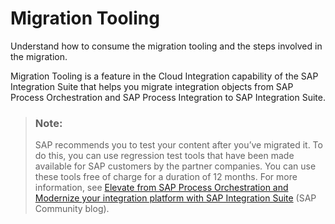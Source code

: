 <!-- loio60610163aec44849ac4783c92fb2e55c -->

# Migration Tooling

Understand how to consume the migration tooling and the steps involved in the migration.

Migration Tooling is a feature in the Cloud Integration capability of the SAP Integration Suite that helps you migrate integration objects from SAP Process Orchestration and SAP Process Integration to SAP Integration Suite.

> ### Note:  
> SAP recommends you to test your content after you’ve migrated it. To do this, you can use regression test tools that have been made available for SAP customers by the partner companies. You can use these tools free of charge for a duration of 12 months. For more information, see [Elevate from SAP Process Orchestration and Modernize your integration platform with SAP Integration Suite](https://blogs.sap.com/2023/01/30/elevate-from-sap-process-orchestration-and-modernize-your-integration-platform-with-sap-integration-suite/) \(SAP Community blog\).

